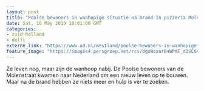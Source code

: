```yaml
---
layout: post
title: "Poolse bewoners in wanhopige situatie na brand in pizzeria Molenstraat"
date: Sat, 18 May 2019 10:01:00 GMT
categories: 
- zuid-holland 
- delft 
externe_link: "https://www.ad.nl/westland/poolse-bewoners-in-wanhopige-situatie-na-brand-in-pizzeria-molenstraat~af1cf59b/"
feature_image: "https://images4.persgroep.net/rcs/dgoWoxnrB4WPmT_d2SCG43YUho4/diocontent/148523130/_fitwidth/400/?appId=21791a8992982cd8da851550a453bd7f&quality=0.7"
---
```


Ze leven nog, maar zijn de wanhoop nabij. De Poolse bewoners van de Molenstraat kwamen naar Nederland om een nieuw leven op te bouwen. Maar na de brand hebben ze niets meer en hulp is ver te zoeken.
